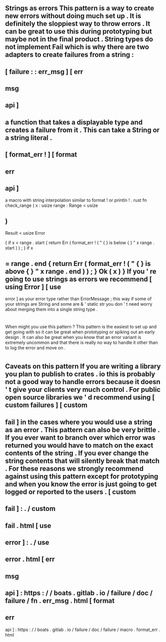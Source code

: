 #
Strings
as
errors
This
pattern
is
a
way
to
create
new
errors
without
doing
much
set
up
.
It
is
definitely
the
sloppiest
way
to
throw
errors
.
It
can
be
great
to
use
this
during
prototyping
but
maybe
not
in
the
final
product
.
String
types
do
not
implement
Fail
which
is
why
there
are
two
adapters
to
create
failures
from
a
string
:
-
[
failure
:
:
err_msg
]
[
err
-
msg
-
api
]
-
a
function
that
takes
a
displayable
type
and
creates
a
failure
from
it
.
This
can
take
a
String
or
a
string
literal
.
-
[
format_err
!
]
[
format
-
err
-
api
]
-
a
macro
with
string
interpolation
similar
to
format
!
or
println
!
.
rust
fn
check_range
(
x
:
usize
range
:
Range
<
usize
>
)
-
>
Result
<
usize
Error
>
{
if
x
<
range
.
start
{
return
Err
(
format_err
!
(
"
{
}
is
below
{
}
"
x
range
.
start
)
)
;
}
if
x
>
=
range
.
end
{
return
Err
(
format_err
!
(
"
{
}
is
above
{
}
"
x
range
.
end
)
)
;
}
Ok
(
x
)
}
If
you
'
re
going
to
use
strings
as
errors
we
recommend
[
using
Error
]
[
use
-
error
]
as
your
error
type
rather
than
ErrorMessage
;
this
way
if
some
of
your
strings
are
String
and
some
are
&
'
static
str
you
don
'
t
need
worry
about
merging
them
into
a
single
string
type
.
#
#
When
might
you
use
this
pattern
?
This
pattern
is
the
easiest
to
set
up
and
get
going
with
so
it
can
be
great
when
prototyping
or
spiking
out
an
early
design
.
It
can
also
be
great
when
you
know
that
an
error
variant
is
extremely
uncommon
and
that
there
is
really
no
way
to
handle
it
other
than
to
log
the
error
and
move
on
.
#
#
Caveats
on
this
pattern
If
you
are
writing
a
library
you
plan
to
publish
to
crates
.
io
this
is
probably
not
a
good
way
to
handle
errors
because
it
doesn
'
t
give
your
clients
very
much
control
.
For
public
open
source
libraries
we
'
d
recommend
using
[
custom
failures
]
[
custom
-
fail
]
in
the
cases
where
you
would
use
a
string
as
an
error
.
This
pattern
can
also
be
very
brittle
.
If
you
ever
want
to
branch
over
which
error
was
returned
you
would
have
to
match
on
the
exact
contents
of
the
string
.
If
you
ever
change
the
string
contents
that
will
silently
break
that
match
.
For
these
reasons
we
strongly
recommend
against
using
this
pattern
except
for
prototyping
and
when
you
know
the
error
is
just
going
to
get
logged
or
reported
to
the
users
.
[
custom
-
fail
]
:
.
/
custom
-
fail
.
html
[
use
-
error
]
:
.
/
use
-
error
.
html
[
err
-
msg
-
api
]
:
https
:
/
/
boats
.
gitlab
.
io
/
failure
/
doc
/
failure
/
fn
.
err_msg
.
html
[
format
-
err
-
api
]
:
https
:
/
/
boats
.
gitlab
.
io
/
failure
/
doc
/
failure
/
macro
.
format_err
.
html

